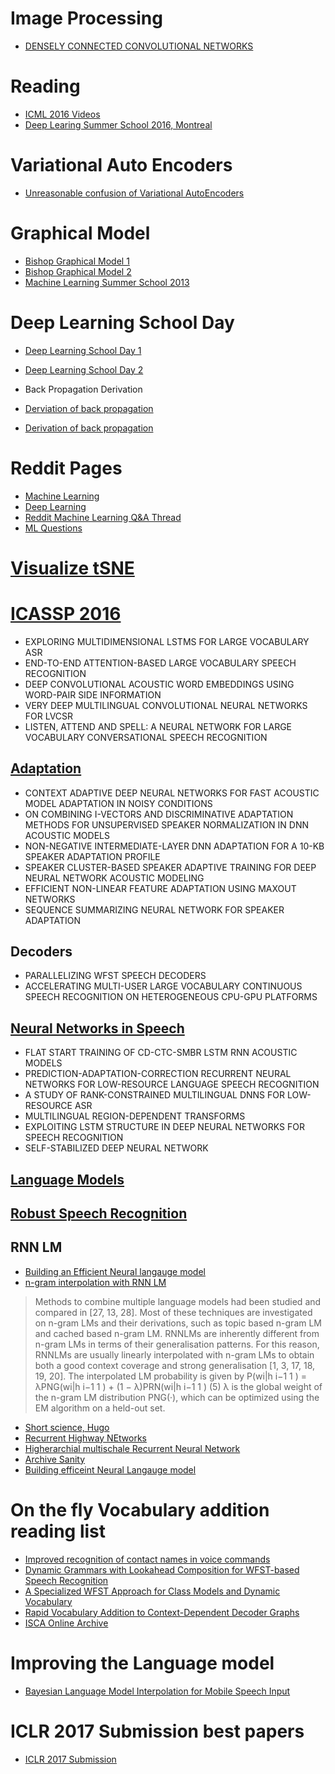 # Image Processing

* [DENSELY CONNECTED CONVOLUTIONAL NETWORKS](http://arxiv.org/pdf/1608.06993v1.pdf)


# Reading

* [ICML 2016 Videos](http://techtalks.tv/icml/2016/tutorials/?utm_campaign=Revue%20newsletter&utm_medium=Newsletter&utm_source=revue)
* [Deep Learing Summer School 2016, Montreal](http://videolectures.net/deeplearning2016_montreal/?utm_campaign=Revue%20newsletter&utm_medium=Newsletter&utm_source=revue)


# Variational Auto Encoders

* [Unreasonable confusion of Variational AutoEncoders](https://jaan.io/unreasonable-confusion/)


# Graphical Model

* [Bishop Graphical Model 1](http://mlss.tuebingen.mpg.de/2013/bishop_slides.pdf)
* [Bishop Graphical Model 2](http://www.cs.ucf.edu/~mtappen/cap6412/lecs/graphical_models.pdf)
* [Machine Learning Summer School 2013](http://webdav.tuebingen.mpg.de/mlss2013/2013/speakers.html)


# Deep Learning School Day

* [Deep Learning School Day 1](https://www.youtube.com/watch?v=eyovmAtoUx0&feature=youtu.be)
* [Deep Learning School Day 2](https://www.youtube.com/watch?v=9dXiAecyJrY&feature=youtu.be)

* Back Propagation Derivation

* [Derviation of back propagation](http://briandolhansky.com/blog/2013/9/27/artificial-neural-networks-backpropagation-part-4)
* [Derivation of back propagation](http://briandolhansky.com/blog/2014/10/30/artificial-neural-networks-matrix-form-part-5)

# Reddit Pages
* [Machine Learning](https://www.reddit.com/r/MachineLearning/)
* [Deep Learning](https://www.reddit.com/r/deeplearning/)
* [Reddit Machine Learning Q&A Thread](https://www.reddit.com/user/feedtheaimbot)
* [ML Questions](https://www.reddit.com/r/MLQuestions/)

# [Visualize tSNE](http://distill.pub/2016/misread-tsne/)

# [ICASSP 2016](http://www.icassp2016.org/Papers/RegularProgram_MS.asp)

* EXPLORING MULTIDIMENSIONAL LSTMS FOR LARGE VOCABULARY ASR
* END-TO-END ATTENTION-BASED LARGE VOCABULARY SPEECH RECOGNITION
* DEEP CONVOLUTIONAL ACOUSTIC WORD EMBEDDINGS USING WORD-PAIR SIDE INFORMATION
* VERY DEEP MULTILINGUAL CONVOLUTIONAL NEURAL NETWORKS FOR LVCSR
* LISTEN, ATTEND AND SPELL: A NEURAL NETWORK FOR LARGE VOCABULARY CONVERSATIONAL SPEECH RECOGNITION

## [Adaptation](http://www.icassp2016.org/Papers/PublicSessionIndex3_MS.asp?Sessionid=1159)

* CONTEXT ADAPTIVE DEEP NEURAL NETWORKS FOR FAST ACOUSTIC MODEL ADAPTATION IN NOISY CONDITIONS
* ON COMBINING I-VECTORS AND DISCRIMINATIVE ADAPTATION METHODS FOR UNSUPERVISED SPEAKER NORMALIZATION IN DNN ACOUSTIC MODELS
* NON-NEGATIVE INTERMEDIATE-LAYER DNN ADAPTATION FOR A 10-KB SPEAKER ADAPTATION PROFILE
* SPEAKER CLUSTER-BASED SPEAKER ADAPTIVE TRAINING FOR DEEP NEURAL NETWORK ACOUSTIC MODELING
* EFFICIENT NON-LINEAR FEATURE ADAPTATION USING MAXOUT NETWORKS
* SEQUENCE SUMMARIZING NEURAL NETWORK FOR SPEAKER ADAPTATION

## Decoders

* PARALLELIZING WFST SPEECH DECODERS
* ACCELERATING MULTI-USER LARGE VOCABULARY CONTINUOUS SPEECH RECOGNITION ON HETEROGENEOUS CPU-GPU PLATFORMS

## [Neural Networks in Speech](http://www.icassp2016.org/Papers/PublicSessionIndex3_MS.asp?Sessionid=1160)

* FLAT START TRAINING OF CD-CTC-SMBR LSTM RNN ACOUSTIC MODELS
* PREDICTION-ADAPTATION-CORRECTION RECURRENT NEURAL NETWORKS FOR LOW-RESOURCE LANGUAGE SPEECH RECOGNITION
* A STUDY OF RANK-CONSTRAINED MULTILINGUAL DNNS FOR LOW-RESOURCE ASR
* MULTILINGUAL REGION-DEPENDENT TRANSFORMS
* EXPLOITING LSTM STRUCTURE IN DEEP NEURAL NETWORKS FOR SPEECH RECOGNITION
* SELF-STABILIZED DEEP NEURAL NETWORK


## [Language Models](http://www.icassp2016.org/Papers/PublicSessionIndex3_MS.asp?Sessionid=1165)

## [Robust Speech Recognition](http://www.icassp2016.org/Papers/PublicSessionIndex3_MS.asp?Sessionid=1158)

## RNN LM
* [Building an Efficient Neural langauge model](https://research.facebook.com/blog/building-an-efficient-neural-language-model-over-a-billion-words/)
* [n-gram interpolation with RNN LM](http://mi.eng.cam.ac.uk/~xc257/papers/ASRU2015-Interpolation.pdf)
> Methods to combine multiple language models had been studied and
compared in [27, 13, 28]. Most of these techniques are investigated
on n-gram LMs and their derivations, such as topic based n-gram
LM and cached based n-gram LM. RNNLMs are inherently different
from n-gram LMs in terms of their generalisation patterns. For this
reason, RNNLMs are usually linearly interpolated with n-gram LMs
to obtain both a good context coverage and strong generalisation [1,
3, 17, 18, 19, 20]. The interpolated LM probability is given by
P(wi|h
i−1
1
) = λPNG(wi|h
i−1
1
) + (1 − λ)PRN(wi|h
i−1
1
) (5)
λ is the global weight of the n-gram LM distribution PNG(·), which
can be optimized using the EM algorithm on a held-out set.

* [Short science, Hugo](http://www.shortscience.org/user?name=hlarochelle)
* [Recurrent Highway NEtworks](https://github.com/datavizweb/RecurrentHighwayNetworks)
* [Higherarchial multischale Recurrent Neural Network](http://openreview.net/pdf?id=S1di0sfgl)
* [Archive Sanity](http://www.arxiv-sanity.com/)
* [Building efficeint Neural Langauge model](https://research.facebook.com/blog/building-an-efficient-neural-language-model-over-a-billion-words/?utm_campaign=Revue%20newsletter&utm_medium=Newsletter&utm_source=revue)




# On the fly Vocabulary addition reading list

* [Improved recognition of contact names in voice commands](https://www.google.co.in/search?q=%E2%80%9CImproved+recognition+of+contact+names+in+voice+commands&oq=%E2%80%9CImproved+recognition+of+contact+names+in+voice+commands&aqs=chrome..69i57j0.308j0j7&sourceid=chrome&es_sm=0&ie=UTF-8)
* [Dynamic Grammars with Lookahead Composition for WFST-based Speech Recognition](http://pallas.gavo.t.u-tokyo.ac.jp/~mine/paper/PDF/2012/INTERSPEECH_1272_t2012-9.pdf)
* [A Specialized WFST Approach for Class Models and Dynamic Vocabulary](http://www.lvcsr.com/static/pubs/dixon2012specialized.pdf)
* [Rapid Vocabulary Addition to Context-Dependent Decoder Graphs](http://www.isca-speech.org/archive/interspeech_2015/papers/i15_2112.pdf)
* [ISCA Online Archive](http://www.isca-speech.org/iscaweb/index.php/archive/online-archive)

# Improving the Language model
* [Bayesian Language Model Interpolation for Mobile Speech Input](http://static.googleusercontent.com/media/research.google.com/en//pubs/archive/37567.pdf)

# ICLR 2017 Submission best papers
* [ICLR 2017 Submission](http://smerity.com/articles/2016/iclr_2017_submissions.html)
